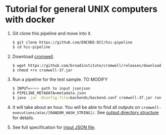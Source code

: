 # Tutorial for general UNIX computers with docker

1. Git clone this pipeline and move into it.
    ```bash
    $ git clone https://github.com/ENCODE-DCC/hic-pipeline
    $ cd hic-pipeline
    ```

2. Download [cromwell](https://github.com/broadinstitute/cromwell).
    ```bash
    $ wget https://github.com/broadinstitute/cromwell/releases/download/37/cromwell-37.jar
    $ chmod +rx cromwell-37.jar
    ```
    
3. Run a pipeline for the test sample. TO MODIFY
    ```bash
    $ INPUT=>>>> path to input jsonjson
    $ PIPELINE_METADATA=metadata.json
    $ java -jar -Dconfig.file=backends/backend.conf cromwell-37.jar run atac.wdl -i ${INPUT} -o workflow_opts/docker.json -m ${PIPELINE_METADATA}
    ```

4. It will take about an hour. You will be able to find all outputs on `cromwell-executions/atac/[RANDOM_HASH_STRING]/`. See [output directory structure](output.md) for details.

5. See full specification for [input JSON file](input.md).
